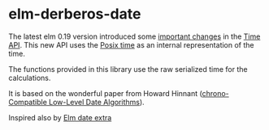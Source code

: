 # elm-derberos-date

The latest elm 0.19 version introduced some [important changes](https://github.com/elm/compiler/blob/master/upgrade-docs/0.19.md) in the [Time API](https://package.elm-lang.org/packages/elm/time/latest/). This new API uses the [Posix time](https://en.wikipedia.org/wiki/Unix_time) as an internal representation of the time.

The functions provided in this library use the raw serialized time for the calculations.

It is based on the wonderful paper from Howard Hinnant ([chrono-Compatible Low-Level Date Algorithms](http://howardhinnant.github.io/date_algorithms.html)).

Inspired also by [Elm date extra](https://package.elm-lang.org/packages/rluiten/elm-date-extra/9.4.0)
